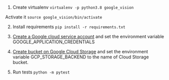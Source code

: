 1. Create virtualenv
`virtualenv -p python3.8 google_vision`

Activate it
`source google_vision/bin/activate`

2. Install requirements
`pip install -r requirements.txt`

3. [Create a Google cloud service account](https://cloud.google.com/docs/authentication/getting-started)
and set the environment variable GOOGLE_APPLICATION_CREDENTIALS


4. [Create bucket on Google Cloud Storage](https://cloud.google.com/storage/docs/creating-buckets?hl=en_US)
and set the environment variable GCP_STORAGE_BACKEND 
to the name of Cloud Storage bucket.

5. Run tests
`python -m pytest`
